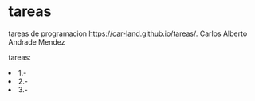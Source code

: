 # tareas
tareas de programacion  https://car-land.github.io/tareas/.
Carlos Alberto Andrade Mendez

tareas:
<li>1.-</li>
<li>2.-</li>
<li>3.-</li>
